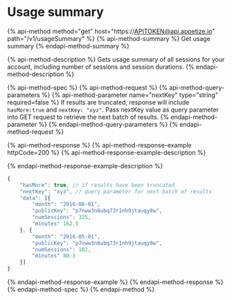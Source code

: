 # Usage summary

{% api-method method="get" host="https://APITOKEN@api.appetize.io" path="/v1/usageSummary" %}
{% api-method-summary %}
Get usage summary
{% endapi-method-summary %}

{% api-method-description %}
Gets usage summary of all sessions for your account, including number of sessions and session durations.
{% endapi-method-description %}

{% api-method-spec %}
{% api-method-request %}
{% api-method-query-parameters %}
{% api-method-parameter name="nextKey" type="string" required=false %}
If results are truncated, response will include `hasMore:true` and `nextKey: "xyz"`. Pass nextKey value as query parameter into GET request to retrieve the next batch of results. 
{% endapi-method-parameter %}
{% endapi-method-query-parameters %}
{% endapi-method-request %}

{% api-method-response %}
{% api-method-response-example httpCode=200 %}
{% api-method-response-example-description %}

{% endapi-method-response-example-description %}

```javascript
{
    "hasMore": true, // if results have been truncated
    "nextKey": "xyz", // query parameter for next batch of results
    "data": [{
        "month": "2016-06-01",
        "publicKey": "p7nww3n6ubq73r1nh9jtauqy8w",
        "numSessions": 325,
        "minutes" 162.5
    }, {
        "month": "2016-05-01",
        "publicKey": "p7nww3n6ubq73r1nh9jtauqy8w",
        "numSessions": 102,
        "minutes" 80.3
    }]
}
```
{% endapi-method-response-example %}
{% endapi-method-response %}
{% endapi-method-spec %}
{% endapi-method %}



